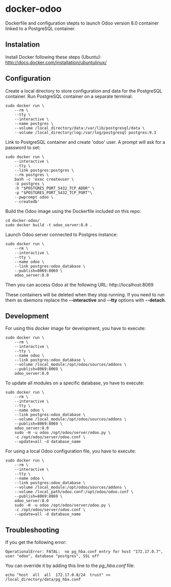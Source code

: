 docker-odoo
===========

Dockerfile and configuration stepts to launch Odoo version 8.0 container linked to a PostgreSQL container.

## Instalation

Install Docker following these steps (Ubuntu): http://docs.docker.com/installation/ubuntulinux/

## Configuration

Create a local directory to store configuration and data for the PostgreSQL container.
Run PostgreSQL container on a separate terminal:

    sudo docker run \
        --rm \
        --tty \
        --interactive \
        --name postgres \
        --volume /local_directory/data:/var/lib/postgresql/data \
        --volume /local_directory/log:/var/log/postgresql postgres:9.3

Link to PostgreSQL container and create 'odoo' user. A prompt will ask for a password to set:

    sudo docker run \
        --interactive \
        --tty \
        --link postgres:postgres \
        --rm postgres \
        bash -c 'exec createuser \
        -U postgres \
        -h "$POSTGRES_PORT_5432_TCP_ADDR" \
        -p "$POSTGRES_PORT_5432_TCP_PORT"\
        --pwprompt odoo \
        --createdb'

Build the Odoo image using the Dockerfile included on this repo:

    cd docker-odoo/
    sudo docker build -t odoo_server:8.0 .

Launch Odoo server connected to Postgres instance:

    sudo docker run \
        --rm \
        --interactive \
        --tty \
        --name odoo \
        --link postgres:odoo_database \
        --publish=8069:8069 \
        odoo_server:8.0
    
Then you can access Odoo at the following URL: http://localhost:8069

These containers will be deleted when they stop running. If you need to run them as daemons replace the **--interactive** and **--tty** options with **--detach**.

## Development

For using this docker image for development, you have to execute:

    sudo docker run \
        --rm \
        --interactive \
        --tty \
        --name odoo \
        --link postgres:odoo_database \
        --volume /local_module:/opt/odoo/sources/addons \
        --publish=8069:8069 \
        odoo_server:8.0

To update all modules on a specific database, yo have to execute:

    sudo docker run \
        --rm \
        --interactive \
        --tty \
        --name odoo \
        --link postgres:odoo_database \
        --volume /local_module:/opt/odoo/sources/addons \
        --publish=8069:8069 \
        odoo_server:8.0
        sudo -H -u odoo /opt/odoo/server/odoo.py \
        -c /opt/odoo/server/odoo.conf \
        --update=all -d database_name

For using a local Odoo configuration file, you have to execute:

    sudo docker run \
        --rm \
        --interactive \
        --tty \
        --name odoo \
        --link postgres:odoo_database \
        --volume /local_module:/opt/odoo/sources/addons \
        --volume /local_path/odoo.conf:/opt/odoo/odoo.conf \
        --publish=8069:8069 \
        odoo_server:8.0
        sudo -H -u odoo /opt/odoo/server/odoo.py \
        -c /opt/odoo/server/odoo.conf \
        --update=all -d database_name

## Troubleshooting

If you get the following error:

    OperationalError: FATAL:  no pg_hba.conf entry for host "172.17.0.7", user "odoo", database "postgres", SSL off

You can override it by adding this line to the *pg_hba.conf* file:

    echo "host  all  all  172.17.0.0/24  trust" >> /local_directory/data/pg_hba.conf
